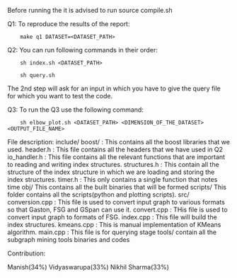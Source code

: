 Before running the it is advised to run
    source compile.sh

Q1: 
   To reproduce the results of the report:
        
        make q1 DATASET=<DATASET_PATH>

Q2:
   You can run following commands in their order:
        
        sh index.sh <DATASET_PATH>
        
        sh query.sh
        
     
   The 2nd step will ask for an input in which you have to give the query file for which you want to test the code.

Q3:
   To run the Q3 use the following command:
    
        sh elbow_plot.sh <DATASET_PATH> <DIMENSION_OF_THE_DATASET> <OUTPUT_FILE_NAME>

File description:
   include/
      boost/ : This contains all the boost libraries that we used.
      header.h : This file contains all the headers that we have used in Q2
      io_handler.h : This file contains all the relevant functions that are important to reading and writing index structures.
      structures.h : This contain all the structure of the index structure in which we are loading and storing the index structures.
      timer.h : This only contains a single function that notes time
   obj/
      This contains all the built binaries that will be formed
   scripts/
      This folder contains all the scripts(python and plotting scripts).
   src/
      conversion.cpp : This file is used to convert input graph to various formats so that Gaston, FSG and GSpan can use it.
      convert.cpp : THis file is used to convert input graph to formats of FSG.
      index.cpp : This file will build the index structures.
      kmeans.cpp : This is manual implementation of KMeans algorithm.
      main.cpp : This file is for querying stage
   tools/
      contain all the subgraph mining tools binaries and codes


Contribution: 

Manish(34%)
Vidyaswarupa(33%)
Nikhil Sharma(33%)